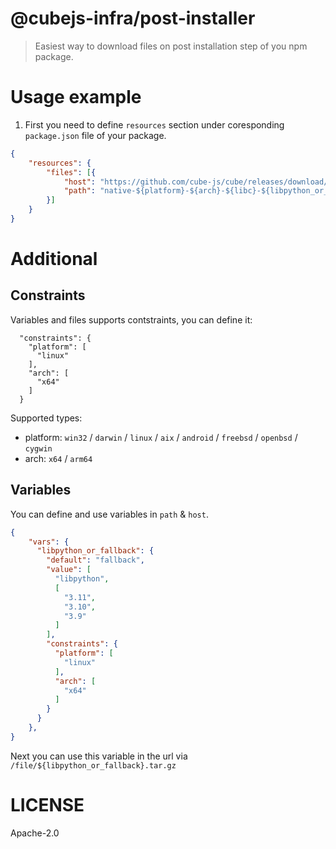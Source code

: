 # @cubejs-infra/post-installer

> Easiest way to download files on post installation step of you npm package.

# Usage example

1. First you need to define `resources` section under coresponding `package.json` file of your package.


```json
{
    "resources": {
        "files": [{
            "host": "https://github.com/cube-js/cube/releases/download/v${version}/",
            "path": "native-${platform}-${arch}-${libc}-${libpython_or_fallback}.tar.gz",
        }]
    }
}
```

# Additional

## Constraints

Variables and files supports contstraints, you can define it:

```
  "constraints": {
    "platform": [
      "linux"
    ],
    "arch": [
      "x64"
    ]
  }
```

Supported types:

- platform: `win32` / `darwin` / `linux` / `aix` / `android` / `freebsd` / `openbsd` / `cygwin`
- arch: `x64` / `arm64`


## Variables

You can define and use variables in `path` & `host`.

```json
{
    "vars": {
      "libpython_or_fallback": {
        "default": "fallback",
        "value": [
          "libpython",
          [
            "3.11",
            "3.10",
            "3.9"
          ]
        ],
        "constraints": {
          "platform": [
            "linux"
          ],
          "arch": [
            "x64"
          ]
        }
      }
    },
}
```

Next you can use this variable in the url via `/file/${libpython_or_fallback}.tar.gz`

# LICENSE

Apache-2.0
